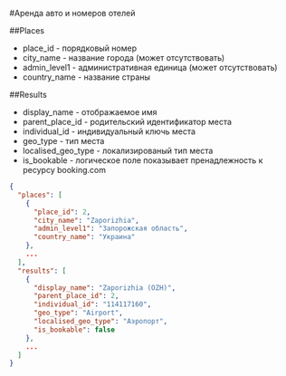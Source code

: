#Аренда авто и номеров отелей


##Places

* place_id - порядковый номер
* city_name - название города (может отсутствовать)
* admin_level1 - административная единица (может отсутствовать)
* country_name - название страны


##Results

* display_name - отображаемое имя
* parent_place_id - родительский идентификатор места
* individual_id - индивидуальный ключь места
* geo_type - тип места
* localised_geo_type - локализированый тип места
* is_bookable - логическое поле показывает пренадлежность к ресурсу booking.com


```json
{
  "places": [
    {
      "place_id": 2,
      "city_name": "Zaporizhia",
      "admin_level1": "Запорожская область",
      "country_name": "Украина"
    },
    ...
  ],
  "results": [
    {
      "display_name": "Zaporizhia (OZH)",
      "parent_place_id": 2,
      "individual_id": "114117160",
      "geo_type": "Airport",
      "localised_geo_type": "Аэропорт",
      "is_bookable": false
    },
    ...
  ]
}
```
